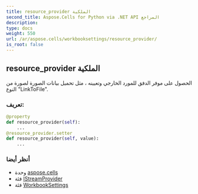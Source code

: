 ```yaml
---
title: resource_provider الملكية
second_title: Aspose.Cells for Python via .NET API المراجع
description:
type: docs
weight: 550
url: /ar/aspose.cells/workbooksettings/resource_provider/
is_root: false
---
```

##  resource_provider الملكية

الحصول على موفر الدفق للمورد الخارجي وتعيينه ، مثل تحميل بيانات الصورة لصورة من النوع "LinkToFile".
###  تعريف:
```python
@property
def resource_provider(self):
    ...
@resource_provider.setter
def resource_provider(self, value):
    ...
```

###  أنظر أيضا
* وحدة [aspose.cells](../../)
* فئة [IStreamProvider](/cells/python-net/ar/aspose.cells/istreamprovider)
* فئة [WorkbookSettings](/cells/python-net/ar/aspose.cells/workbooksettings)
